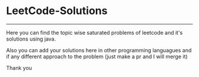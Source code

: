 # LeetCode-Solutions
-----

Here you can find the topic wise saturated problems of leetcode and it's solutions using java.

Also you can add your solutions here in other programming languagues and if any different approach to the problem (just make a pr and I will merge it)

Thank you 
